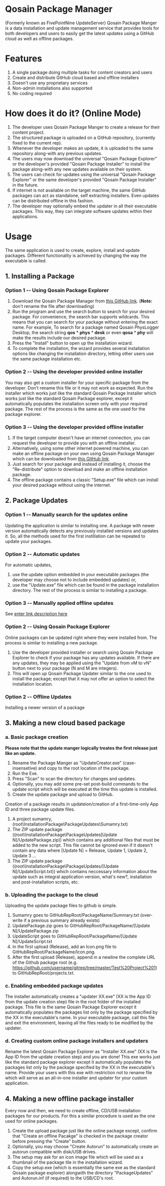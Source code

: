 
#  Qosain Package Manager #
(Formerly known as FivePointNine UpdateServer)
Qosain Package Manger is a data installation and update management service that provides tools for both developers and users to easily get the latest updates using a GitHub cloud as well as offline packages.

# Features #
1. A single package doing multiple tasks for content creators and users
2. Create and distribute GitHub cloud based and offline installers
3. Doesn't use any proprietary services
4. Non-admin installations also supported
5. No coding required 

# How does it do it? (Online Mode) #
1. The developer uses Qosain Package Manger to create a release for their content project. 
2. The structured package is uploaded on a GitHub repository, (currently fixed to the current rep).
3. Whenever the developer makes an update, it is uploaded to the same repository along-with any previous updates.
4. The users may now download the universal "Qosain Package Explorer" or the developer's provided "Qosain Package Installer" to install the package along-with any new updates available on their system.
5. The users can check for updates using the universal "Qosain Package Explorer" or the same developer's provided "Qosain Package Installer" in the future.
6. If internet is not available on the target machine, the same GitHub packages can act as standalone, self extracting installers. Even updates can be distributed offline in this fashion.
7. The developer may optionally embed the updater in all their executable packages. This way, they can integrate software updates within their applications.

# Usage #
The same application is used to create, explore, install and update packages. Different functionality is achieved by changing the way the executable is called.

## 1. Installing a Package ##
### Option 1 -- Using Qosain Package Explorer ###
1. Download the Qosain Package Manager from [this GitHub link](https://raw.githubusercontent.com/umartechboy/FivePointNineUpdateServer/master/QosainPackageManager.exe "Download Qosain Package Manager now").  (**Note:** don't rename the file after downloading)
2. Run the program and use the search button to search for your desired package. For convenience, the search bar supports wildcards. This means that you can search for your package without entering the exact name. For example, To search for a package named Qosain PhysLogger Desktop, the search string **qos** * **phys** * **desk** or even **qosa** * **phy**  will make the results include our desired package.
3. Press the "Install" button to open up the installation wizard. 
4. To complete the installation, the wizard provides several installation options like changing the installation directory, letting other users use the same package installation etc.

### Option 2 -- Using the developer provided online installer ###
You may also get a custom installer for your specific package from the developer. Don't rename this file or it may not work as expected. Run the installer which works just like the standard Qosain Package Installer which works just like the standard Qosain Package explorer, except it automatically populates the installation screen only with your required package. The rest of the process is the same as the one used for the package explorer.

### Option 3 -- Using the developer provided offline installer ###
1. If the target computer doesn't have an internet connection, you can request the developer to provide you with an offline installer.
2. Alternatively, using some other internet powered machine, you can make an offline package on your own using Qosain Package Manager which can be downloaded from [this GitHub link](https://raw.githubusercontent.com/umartechboy/FivePointNineUpdateServer/master/QosainPackageManager.exe "Download Qosain Package Manager now"). 
3. Just search for your package and instead of installing it, choose the "Re-distribute" option to download and make an offline installation package. 
4. The offline package contains a classic "Setup.exe" file which can install your desired package without using the internet.

## 2. Package Updates ##
### Option 1 -- Manually search for the updates online ###
Updating the application is similar to installing one. A package with newer version automatically detects any previously installed versions and updates it. So, all the methods used for the first instillation can be repeated to update your packages. 

### Option 2 -- Automatic updates ###
For automatic updates,
1. use the update option embedded in your executable packages (the developer may choose not to include embedded updates) or,
2. use the "Update.exe" file which can be found in the package installation directory.  The rest of the process is similar to installing a package.

### Option 3 -- Manually applied offline updates  ###
See [enter link description here](option-2----using-the-developer-provided-installer)

### Option 2 -- Using Qosain Package Explorer ###
Online packages can be updated right where they were installed from. The process is similar to installing a new package.
1. Use the developer provided installer or search using Qosain Package Explorer to check if your package has any updates available. If there are any updates, they may be applied using the "Update from vM to vN" button next to your package (N and M are integers).
2. This will open up Qosain Package Updater similar to the one used to install the package; except that it may not offer an option to select the installation location.

### Option 2 -- Offline Updates ###
Installing a newer version of a package

## 3. Making a new cloud based package ##
### a. Basic package creation ###
**Please note that the update manger logically treates the first release just like an update.**
1. Rename the Package Manger as "UpdateCreator.exe" (case-insensetive) and copy to the root location of the package.
2. Run the Exe.
3. Press "Scan" to scan the directory for changes and updates.
4. Optionally, you may add some pre-set post-build commands to the update script which will be executed at the time this update is installed.
5. Create the update package and upload to GitHub.

Creation of a package results in updateion/creation of a first-time-only App ID and three package update files.
1. A project sumamry, (root\InstallationPackage\PackageUpdates\Sumamry.txt)
2. The ZIP update package ((root\InstallationPackage\PackageUpdates\[Update N]/UpdatePackage.zip)) which contains any additional files that must be added to the new script. This file cannot be ignored even if it doesn't contain any data
   where [Update N] = Release, Update 1, Update 2, Update 3 ...
3. The ZIP update package ((root\InstallationPackage\PackageUpdates/[Update N]/UpdateScript.txt)) which contains neccessary information about the update such as integral application version, what's new?, installation and post-installation scripts, etc.

### b. Uploading the package to the cloud ###
Uploading the update package files to github is simple.
1. Sumamry goes to GitHubRepRoot/PackageName/Summary.txt (over-write if a previous summary already exists)
2. UpdatePackage.zip goes to GitHubRepRoot/PackageName/[Update N]/UpdatePackage.zip
3. UpdateScript goes to GitHubRepRoot/PackageName/[Update N]/UpdateScript.txt
4. In the first upload (Release), add an Icon.png file to GitHubRepRoot/PackageName/Icon.png.
5. After the first upload (Release), append in a newline the complete URL of the Github package root (e.g. https://github.com/username/gitrep/tree/master/Test%20Project%201) to GitHubRepRoot/projects.txt.

### c. Enabling embedded package updates ###
The installer automatically creates a "updater XX.exe" (XX is the App ID from the update creation step) file in the root folder of the installed package. This file is the same Qosain Package Explorer except it automatically populates the packages list only by the package specified by the XX in the executable's name. In your executable package, call this file and exit the environment, leaving all the files ready to be modified by the updater.

### d. Creating custom online package installers and updaters ###
Rename the latest Qosain Package Explorer as "Installer XX.exe" (XX is the App ID from the update creation step) and you are done! This exe works just like the standard package explorer except it automatically populates the packages list only by the package specified by the XX in the executable's name. Provide your users with this exe with restriction not to rename file which will serve as an all-in-one installer and updater for your custom application.

## 4. Making a new offline package installer ##
Every now and then, we need to create offline, CD/USB installation packages for our products. For this a similar procedure is used as the one used for online packages.
1. Create the upload package just like the online package except, confirm that "Create an offline Pacakge" is checked in the package creator before pressing the "Create" button.
2. Optionally, you may choose "Create Autorun" to automatically create an autorun compatible with disk/USB drives.
3. The setup may ask for an icon image file which will be used as a thumbnail of the package tile in the installation wizard.
4. Copy the setup.exe (which is essentially the same exe as the standard Qosain package explorer) alongwith the directory "PackageUpdates" and Autorun.inf (if required) to the USB/CD's root.
